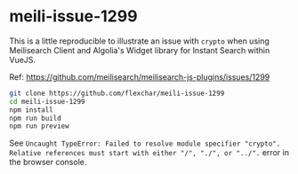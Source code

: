 # meili-issue-1299

This is a little reproducible to illustrate an issue with `crypto` when using Meilisearch Client and Algolia's Widget library for Instant Search within VueJS.

Ref: https://github.com/meilisearch/meilisearch-js-plugins/issues/1299

```bash
git clone https://github.com/flexchar/meili-issue-1299
cd meili-issue-1299
npm install
npm run build
npm run preview

```

See `Uncaught TypeError: Failed to resolve module specifier "crypto". Relative references must start with either "/", "./", or "../".` error in the browser console.
